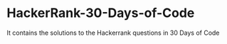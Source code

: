 # HackerRank-30-Days-of-Code
It contains the solutions to the Hackerrank questions in 30 Days of Code
